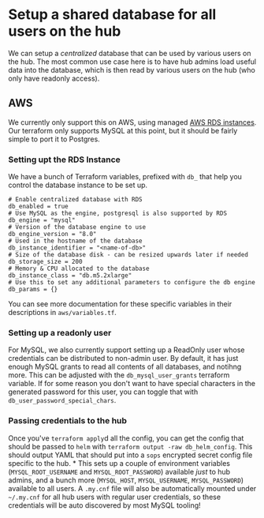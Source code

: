 # Setup a shared database for all users on the hub

We can setup a *centralized* database that can be used by various users on the hub.
The most common use case here is to have hub admins load useful data into the
database, which is then read by various users on the hub (who only have readonly access).

## AWS

We currently only support this on AWS, using managed [AWS RDS instances](https://aws.amazon.com/rds/). Our terraform only supports MySQL at this point, but it should be
fairly simple to port it to Postgres.

### Setting upt the RDS Instance

We have a bunch of Terraform variables, prefixed with `db_` that help you control the
database instance to be set up.

```
# Enable centralized database with RDS
db_enabled = true
# Use MySQL as the engine, postgresql is also supported by RDS
db_engine = "mysql"
# Version of the database engine to use
db_engine_version = "8.0"
# Used in the hostname of the database
db_instance_identifier = "<name-of-db>"
# Size of the database disk - can be resized upwards later if needed
db_storage_size = 200
# Memory & CPU allocated to the database
db_instance_class = "db.m5.2xlarge"
# Use this to set any additional parameters to configure the db engine
db_params = {}
```

You can see more documentation for these specific variables in their descriptions
in `aws/variables.tf`.


### Setting up a readonly user

For MySQL, we also currently support setting up a ReadOnly user whose credentials
can be distributed to non-admin user. By default, it has just enough MySQL grants to
read all contents of all databases, and notihng more. This can be adjusted with the
`db_mysql_user_grants` terraform variable. If for some reason you don't want to have
special characters in the generated password for this user, you can toggle that with
`db_user_password_special_chars`.

### Passing credentials to the hub

Once you've `terraform apply`d all the config, you can get the config that should
be passed to `helm` with `terraform output -raw db_helm_config`. This should output
YAML that should put into a `sops` encrypted secret config file specific to the hub.
*
This sets up a couple of environment variables (`MYSQL_ROOT_USERNAME` and
`MYSQL_ROOT_PASSWORD`) available *just* to hub admins, and a bunch more
(`MYSQL_HOST`, `MYSQL_USERNAME`, `MYSQL_PASSWORD`) available to all users.
A `.my.cnf` file will also be automatically mounted under `~/.my.cnf` for all
hub users with regular user credentials, so these credentials will be auto discovered
by most MySQL tooling!
